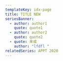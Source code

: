 ```yaml
---
templateKey: idx-page
title: TITLE NEW
seriesBanner:
  - author: author1
    quote: quote1
  - author: author2
    quote: quote2
  - quote: 来或
    author: "lfdfl "
relatedSeries: APPT 2020
---
```


